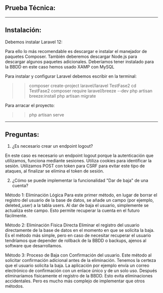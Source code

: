 Prueba Técnica:
-----------------------------------
-----------------------------------
Instalación:
-----------------------------------
Debemos instalar Laravel 12:

Para ello lo más recomendable es descargar e instalar el manejador de paquetes Composer.
También deberemos descargar Node.js para descargar algunos paquetes adicionales.
Deberíamos tener instalado para la BBDD en este caso hemos usado XAMP con MySQL

Para instalar y configurar Laravel debemos escribir en la terminal:
   >> composer create-project laravel/laravel TestFase2
   >> cd TestFase2
   >> composer require laravel/breeze --dev
   >> php artisan breeze:install
   >> php artisan migrate

Para arracar el proyecto: 
   >> php artisan serve

-----------------------------------
Preguntas:
-----------------------------------
1. ¿Es necesario crear un endpoint logout?
   
En este caso es necesario un endpoint logout  porque la autenticación que utilizamos, funciona mediante sesiones. Utiliza cookies para identificar la sesión.
Utilizamos POST con token para CSRF para evitar este tipo de ataques, al finalizar se elimina el token de sesión.


2. ¿Cómo se puede implementar la funcionalidad "Dar de baja" de una cuenta?

Método 1: Eliminación Lógica 
Para este primer método, en lugar de borrar el registro del usuario de la base de datos, se añade un campo (por ejemplo, deleted_user) a la tabla users. Al dar de baja el usuario, simplemente se actualiza este campo.
Esto permite recuperar la cuenta en el futuro fácilmente.

Método 2: Eliminación Física Directa
Eliminar el registro del usuario directamente de la base de datos en el momento en que se solicita la baja.
Es el método más simple, pero en caso de necesitar recuperar el usuario tendríamos que depender de rollback de la BBDD o backups, ajenos al software que desarrollamos. 


Método 3: Proceso de Baja con Confirmación del usuario.
Este método al solicitar confirmación adicional antes de la eliminación.
Tenemos la certeza que el usuario solicita la baja.
La aplicación por ejemplo envía un correo electrónico de confirmación con un enlace único y de un solo uso. Después eliminaríamos físicamente el registro de la BBDD.
Esto evita eliminaciones accidentales. Pero es mucho más complejo de implementar que otros métodos.

